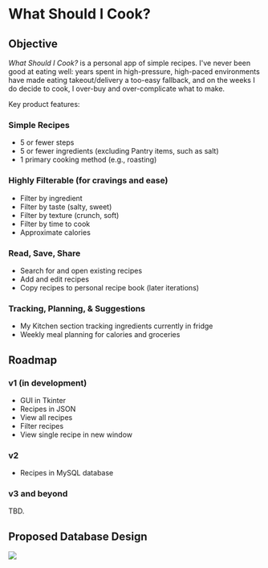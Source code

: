 # What Should I Cook?

## Objective

_What Should I Cook?_ is a personal app of simple recipes. I've never been good at eating well: years spent in
high-pressure, high-paced environments have made eating takeout/delivery a too-easy fallback, and on the weeks I do
decide to cook, I over-buy and over-complicate what to make.

Key product features:

### Simple Recipes

* 5 or fewer steps
* 5 or fewer ingredients (excluding Pantry items, such as salt)
* 1 primary cooking method (e.g., roasting)

### Highly Filterable (for cravings and ease)

* Filter by ingredient
* Filter by taste (salty, sweet)
* Filter by texture (crunch, soft)
* Filter by time to cook
* Approximate calories

### Read, Save, Share

* Search for and open existing recipes
* Add and edit recipes
* Copy recipes to personal recipe book (later iterations)

### Tracking, Planning, & Suggestions

* My Kitchen section tracking ingredients currently in fridge
* Weekly meal planning for calories and groceries

## Roadmap

### v1 (in development)

* GUI in Tkinter
* Recipes in JSON
* View all recipes
* Filter recipes
* View single recipe in new window

### v2

* Recipes in MySQL database

### v3 and beyond

TBD.

## Proposed Database Design

![](./product_documentation/what_should_i_eat.png)